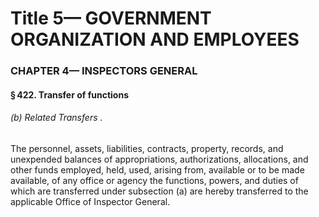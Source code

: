 
# Title 5— GOVERNMENT ORGANIZATION AND EMPLOYEES
### CHAPTER 4— INSPECTORS GENERAL
#### § 422. Transfer of functions
###### (b) Related Transfers .

The personnel, assets, liabilities, contracts, property, records, and unexpended balances of appropriations, authorizations, allocations, and other funds employed, held, used, arising from, available or to be made available, of any office or agency the functions, powers, and duties of which are transferred under subsection (a) are hereby transferred to the applicable Office of Inspector General.
